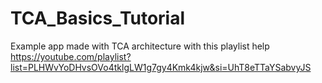 # TCA_Basics_Tutorial

Example app made with TCA architecture with this playlist help
https://youtube.com/playlist?list=PLHWvYoDHvsOVo4tklgLW1g7gy4Kmk4kjw&si=UhT8eTTaYSabvyJS

